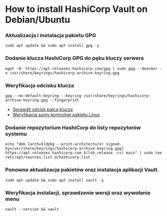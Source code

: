 # How to install HashiCorp Vault on Debian/Ubuntu

### Aktualizacja i instalacja pakietu GPG
```shell
sudo apt update && sudo apt install gpg -y
```

### Dodanie klucza HashiCorp GPG do pęku kluczy serwera
```shell 
wget -O- https://apt.releases.hashicorp.com/gpg | sudo gpg --dearmor -o /usr/share/keyrings/hashicorp-archive-keyring.gpg
```

### Weryfikacja odcisku klucza
```shell 
gpg --no-default-keyring --keyring /usr/share/keyrings/hashicorp-archive-keyring.gpg --fingerprint
```
* [Sprawdź odcisk palca klucza](https://www.hashicorp.com/official-packaging-guide)
* [Weryfikacja sumy kontrolnej pakietu Linux](https://www.hashicorp.com/security)


### Dodanie repozytorium HashiCorp do listy repozytorów systemu
```shell
echo "deb [arch=$(dpkg --print-architecture) signed-by=/usr/share/keyrings/hashicorp-archive-keyring.gpg] https://apt.releases.hashicorp.com $(lsb_release -cs) main" | sudo tee /etc/apt/sources.list.d/hashicorp.list
```

### Ponowna aktualizacja pakietów oraz instalacja aplikacji Vault.
```shell
sudo apt update && sudo apt install vault -y
```

### Weryfikacja instalacji, sprawdzenie wersji oraz wywołanie menu
```shell
vault --version && vault
```
